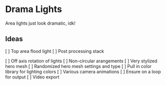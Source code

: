 # Drama Lights

Area lights just look dramatic, idk!

## Ideas

[ ] Top area flood light
[ ] Post processing stack

[ ] Off axis rotation of lights
[ ] Non-circular arangements
[ ] Very stylized hero mesh
[ ] Randomized hero mesh settings and type
[ ] Pull in color library for lighting colors
[ ] Various camera animations
[ ] Ensure on a loop for output
[ ] Video export
